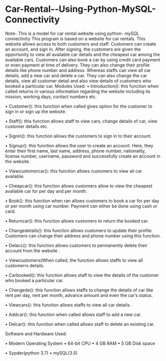 # Car-Rental--Using-Python-MySQL-Connectivity
Note- This is a model for car rental website using python- mySQL connectivity
This program is based on a website for car rentals. This website allows access to both customers and staff. Customers can create an account, and sign in. After signing, the customers are given the opportunity to view all available car details and the cheapest car among the available cars. Customers can also book a car by using credit card payment or even payment at time of delivery. They can also change their profile details like phone number and address.
Whereas staffs can view all car details, add a new car and delete a car. They can also change the car details, view all customer detail and also view details of customers who booked a particular car.
Modules Used:
•	Introduction():  this function when called returns in various information regarding the website including its mission, working days, contact numbers etc.

•	Customer():  this function when called gives option for the customer to sign in or sign up the website.

•	Staff():  this function allows staff to view cars, change details of car, view customer details etc.

•	Signin():  this function allows the customers to sign in to their account.

•	Signup():  this function allows the user to create an account. Here, they enter their first name, last name, address, phone number, nationality, license number, username, password and successfully create an account in the website.

•	Viewcustomercar():  this function allows customers to view all car available.

•	Cheapcar():  this function allows customers allow to view the cheapest available car for per day and per month.


•	Book():  this function when ran allows customers to book a car for per day or per month using car number. Payment can either be done using cash or card.

•	Returncar():  this function allows customers to return the booked car.

•	Changedetails():  this function allows customers to update their profile. Customers can change their address and phone number using this function.

•	Delacc():  this function allows customers to permanently delete their account from the website .

•	Viewcustomers(When called, the function allows staffs to view all customerrs details.

•	Carbooked():  this function allows staff to view the details of the customer who booked a particular car.

•	Changede():  this function allows staffs to change the details of car like rent per day, rent per month, advance amount and even the car’s status.

•	Viewcars():  this function allows staffs to view all car details.

•	Addcar():  this function when called allows staff to add a new car.

•	Delcar():  this function when called allows staff to delete an existing car.

Software and Hardware Used:

•	Modern Operating System
•	64-bit CPU
•	4 GB RAM
•	5 GB Disk space

•	Sypder(python 3.7)
•	mySQL(3.5)
